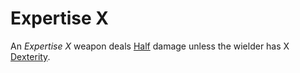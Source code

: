 # Expertise X

An *Expertise X* weapon deals [Half](../../Game%20Procedures/Core%20Procedures/Half.md) damage unless the wielder has X [Dexterity](../../Player%20Characters/The%20Ability%20Scores/Dexterity.md).
